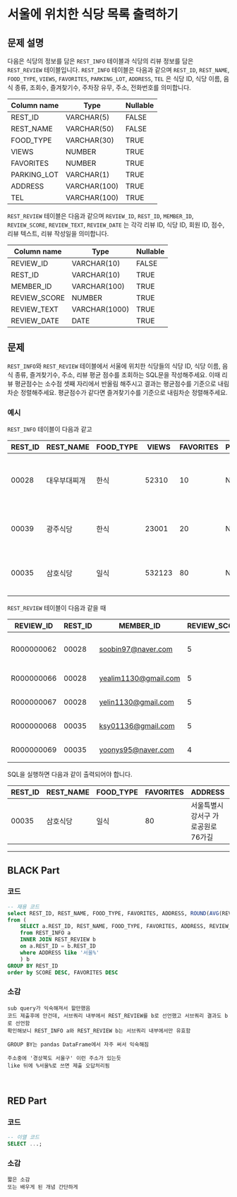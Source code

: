 # 서울에 위치한 식당 목록 출력하기

## 문제 설명

다음은 식당의 정보를 담은 `REST_INFO` 테이블과 식당의 리뷰 정보를 담은 `REST_REVIEW` 테이블입니다. `REST_INFO` 테이블은 다음과 같으며 `REST_ID`, `REST_NAME`, `FOOD_TYPE`, `VIEWS`, `FAVORITES`, `PARKING_LOT`, `ADDRESS`, `TEL` 은 식당 ID, 식당 이름, 음식 종류, 조회수, 즐겨찾기수, 주차장 유무, 주소, 전화번호를 의미합니다.

| Column name  | Type        | Nullable | 
|--------------|-------------|----------|
| REST_ID      | VARCHAR(5)  | FALSE    |
| REST_NAME    | VARCHAR(50) | FALSE    |
| FOOD_TYPE    | VARCHAR(30) | TRUE     |
| VIEWS        | NUMBER      | TRUE     |
| FAVORITES    | NUMBER      | TRUE     |
| PARKING_LOT  | VARCHAR(1)  | TRUE     |
| ADDRESS      | VARCHAR(100)| TRUE     |
| TEL          | VARCHAR(100)| TRUE     |

`REST_REVIEW` 테이블은 다음과 같으며 `REVIEW_ID`, `REST_ID`, `MEMBER_ID`, `REVIEW_SCORE`, `REVIEW_TEXT`, `REVIEW_DATE` 는 각각 리뷰 ID, 식당 ID, 회원 ID, 점수, 리뷰 텍스트, 리뷰 작성일을 의미합니다.

| Column name  | Type        | Nullable | 
|--------------|-------------|----------|
| REVIEW_ID    | VARCHAR(10) | FALSE    |
| REST_ID      | VARCHAR(10) | TRUE     |
| MEMBER_ID    | VARCHAR(100)| TRUE     |
| REVIEW_SCORE | NUMBER      | TRUE     |
| REVIEW_TEXT  | VARCHAR(1000) | TRUE    |
| REVIEW_DATE  | DATE        | TRUE     |

## 문제

`REST_INFO`와 `REST_REVIEW` 테이블에서 서울에 위치한 식당들의 식당 ID, 식당 이름, 음식 종류, 즐겨찾기수, 주소, 리뷰 평균 점수를 조회하는 SQL문을 작성해주세요. 이때 리뷰 평균점수는 소수점 셋째 자리에서 반올림 해주시고 결과는 평균점수를 기준으로 내림차순 정렬해주세요. 평균점수가 같다면 즐겨찾기수를 기준으로 내림차순 정렬해주세요.

### 예시

`REST_INFO` 테이블이 다음과 같고

| REST_ID | REST_NAME    | FOOD_TYPE | VIEWS  | FAVORITES | PARKING_LOT | ADDRESS                            | TEL          |
|---------|--------------|-----------|--------|-----------|-------------|------------------------------------|--------------|
| 00028   | 대우부대찌개 | 한식      | 52310  | 10        | N           | 경기도 용인시 처인구 남사읍 처인성로 309         | 031-235-1235 |
| 00039   | 광주식당     | 한식      | 23001  | 20        | N           | 경기도 부천시 산업로88번길 60                 | 031-235-6423 |
| 00035   | 삼호식당     | 일식      | 532123 | 80        | N           | 서울특별시 강서구 가로공원로76가길              | 02-135-1266  |

`REST_REVIEW` 테이블이 다음과 같을 때

| REVIEW_ID   | REST_ID | MEMBER_ID            | REVIEW_SCORE | REVIEW_TEXT             | REVIEW_DATE |
|-------------|---------|----------------------|--------------|-------------------------|-------------|
| R000000062  | 00028   | soobin97@naver.com    | 5            | 부찌 국물에서 사브사브 맛이나요 깔끔 | 2022-04-12  |
| R000000066  | 00028   | yealim1130@gmail.com  | 5            | 김치찌개 최고입니다.                   | 2022-02-02  |
| R000000067  | 00028   | yelin1130@gmail.com   | 5            | 햄이 많아서 좋아요                     | 2022-02-22  |
| R000000068  | 00035   | ksy01136@gmail.com    | 5            | 속상한데 깔끔좋아요                     | 2022-02-15  |
| R000000069  | 00035   | yoonys95@naver.com    | 4            | 비린내가 전혀없었어요                  | 2022-04-16  |

SQL을 실행하면 다음과 같이 출력되어야 합니다.

| REST_ID | REST_NAME | FOOD_TYPE | FAVORITES | ADDRESS                        | SCORE |
|---------|-----------|-----------|-----------|--------------------------------|-------|
| 00035   | 삼호식당  | 일식      | 80        | 서울특별시 강서구 가로공원로76가길 | 4.50  |




---

## BLACK Part

### 코드
```sql
-- 재용 코드
select REST_ID, REST_NAME, FOOD_TYPE, FAVORITES, ADDRESS, ROUND(AVG(REVIEW_SCORE), 2) as SCORE
from (
    SELECT a.REST_ID, REST_NAME, FOOD_TYPE, FAVORITES, ADDRESS, REVIEW_SCORE
    from REST_INFO a
    INNER JOIN REST_REVIEW b
    on a.REST_ID = b.REST_ID
    where ADDRESS like '서울%'
    ) b
GROUP BY REST_ID
order by SCORE DESC, FAVORITES DESC
```
### 소감
```plaintext
sub query가 익숙해져서 할만했음
코드 제출후에 안건데, 서브쿼리 내부에서 REST_REVIEW를 b로 선언했고 서브쿼리 결과도 b로 선언함
확인해보니 REST_INFO a와 REST_REVIEW b는 서브쿼리 내부에서만 유효함

GROUP BY는 pandas DataFrame에서 자주 써서 익숙해짐

주소중에 '경상북도 서울구' 이런 주소가 있는듯
like 뒤에 %서울%로 쓰면 제출 오답처리됨
```

<br/>


## RED Part

### 코드
```sql
-- 이열 코드
SELECT ...;
```
### 소감
```plaintext
짧은 소감
또는 배우게 된 개념 간단하게
```